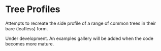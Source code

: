 # Tree Profiles

Attempts to recreate the side profile of a range of common trees in their
bare (leafless) form.


Under development. An examples gallery will be added when the code becomes
more mature.
